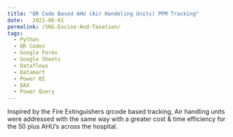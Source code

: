 ```yaml
---
title: "QR Code Based AHU (Air Handeling Units) PPM Tracking"
date:   2021-06-01
permalink: /SNG-Excise-And-Taxation/
tags:
  - Python
  - QR Codes
  - Google Forms
  - Google Sheets
  - Dataflows
  - Datamart
  - Power BI
  - DAX
  - Power Query
---
```


Inspired by the Fire Extinguishers qrcode based tracking, Air handling units were addressed with the same way with a greater cost & time efficiency for the 50 plus AHU’s across the hospital. 
